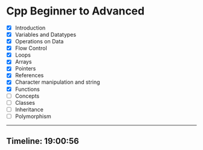 # Cpp Beginner to Advanced

- [x] Introduction
- [x] Variables and Datatypes
- [x] Operations on Data
- [x] Flow Control
- [x] Loops
- [x] Arrays
- [x] Pointers
- [x] References
- [x] Character manipulation and string
- [x] Functions
- [ ] Concepts
- [ ] Classes
- [ ] Inheritance
- [ ] Polymorphism

---

## Timeline: 19:00:56
